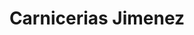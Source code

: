 ---
title: "Carnicerias Jimenez"
url: /chicago/carnicerias-jimenez-west-belmont-avenue/
shop: bakery
---